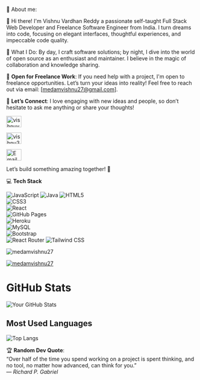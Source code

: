  💫 About me:
 
👋 Hi there! I'm Vishnu Vardhan Reddy a passionate self-taught Full Stack Web Developer and Freelance Software Engineer from India. I turn dreams into code, focusing on elegant interfaces, thoughtful experiences, and impeccable code quality.

🚀 What I Do: By day, I craft software solutions; by night, I dive into the world of open source as an enthusiast and maintainer. I believe in the magic of collaboration and knowledge sharing.

💼 **Open for Freelance Work**: If you need help with a project, I'm open to freelance opportunities. Let’s turn your ideas into reality! Feel free to reach out via email: [medamvishnu27@gmail.com].

🔗 **Let’s Connect**: I love engaging with new ideas and people, so don’t hesitate to ask me anything or share your thoughts!


<p>
<a href="https://linkedin.com/in/vishnuvardhan-reddy-medam" target="blank"><img align="center" src="https://raw.githubusercontent.com/rahuldkjain/github-profile-readme-generator/master/src/images/icons/Social/linked-in-alt.svg" alt="vishnuvardhan-reddy-medam" height="30" width="40" /></a>

<a href="https://www.leetcode.com/vishnu33" target="blank"><img align="center" src="https://raw.githubusercontent.com/rahuldkjain/github-profile-readme-generator/master/src/images/icons/Social/leet-code.svg" alt="vishnu33" height="30" width="40" /></a>

<a href="https://www.leetcode.com/vishnu33" target="_blank">  
    <img align="center" src="https://upload.wikimedia.org/wikipedia/commons/1/1b/Email_icon.svg" alt="Email Icon" height="30" width="40" />  
</a>
</p>





Let’s build something amazing together! 🌟


💻 **Tech Stack**  

![JavaScript](https://img.shields.io/badge/-JavaScript-black?style=flat&logo=javascript) 
![Java](https://img.shields.io/badge/-Java-black?style=flat&logo=java)
![HTML5](https://img.shields.io/badge/-HTML5-black?style=flat&logo=html5)  
![CSS3](https://img.shields.io/badge/-CSS3-black?style=flat&logo=css3)  
![React](https://img.shields.io/badge/-React-black?style=flat&logo=react)  
![GitHub Pages](https://img.shields.io/badge/-GitHub%20Pages-black?style=flat&logo=github)  
![Heroku](https://img.shields.io/badge/-Heroku-black?style=flat&logo=heroku)  
![MySQL](https://img.shields.io/badge/-MySQL-black?style=flat&logo=mysql)   
![Bootstrap](https://img.shields.io/badge/-Bootstrap-black?style=flat&logo=bootstrap)  
![React Router](https://img.shields.io/badge/-React%20Router-black?style=flat&logo=reactrouter)
![Tailwind CSS](https://img.shields.io/badge/-Tailwind%20CSS-black?style=flat&logo=tailwind-css) 


<p align="left"> <img src="https://komarev.com/ghpvc/?username=medamvishnu27&label=Profile%20views&color=0e75b6&style=flat" alt="medamvishnu27" /> </p>

<p align="left"> <a href="https://github.com/ryo-ma/github-profile-trophy"><img src="https://github-profile-trophy.vercel.app/?username=medamvishnu27" alt="medamvishnu27" /></a> </p> 









# GitHub Stats  

![Your GitHub Stats](https://github-readme-stats.vercel.app/api?username=medamvishnu27&show_icons=true&theme=dark)  



## Most Used Languages  
![Top Langs](https://github-readme-stats.vercel.app/api/top-langs/?username=medamvishnu27&layout=compact&theme=dark)  



🏆 **Random Dev Quote**:  
“Over half of the time you spend working on a project is spent thinking, and no tool, no matter how advanced, can think for you.”  
— *Richard P. Gabriel*  









